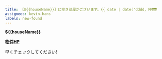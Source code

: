 ```yaml
---
title: 【${{houseName}}】に空き部屋がございます。{{ date | date('dddd, MMMM Do') }}
assignees: kevin-hans
labels: new-found
---
```


**${{houseName}}**

[**物件HP**](${{homePage}})


早くチェックしてください!
